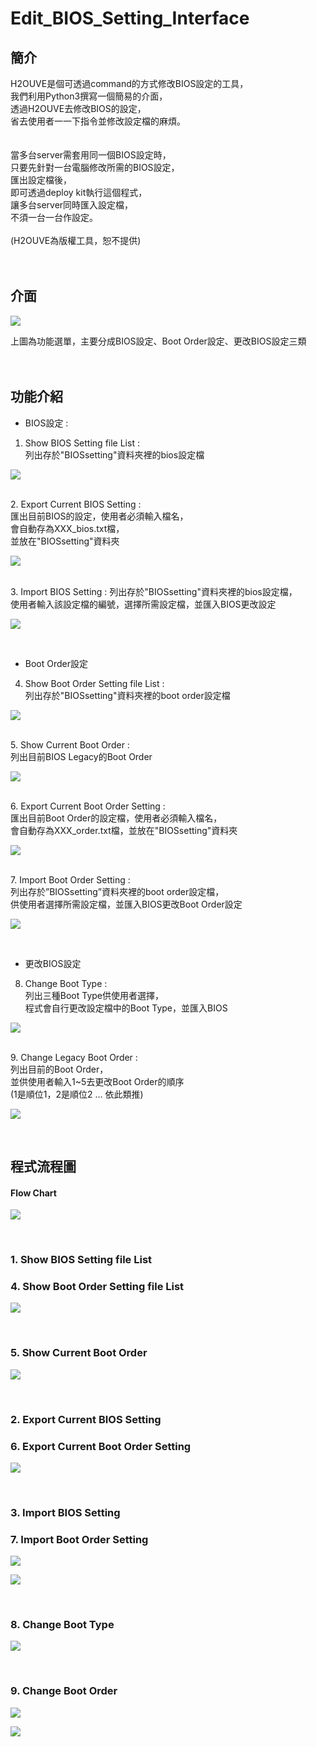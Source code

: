 # Edit_BIOS_Setting_Interface

## 簡介
H2OUVE是個可透過command的方式修改BIOS設定的工具，<br>
我們利用Python3撰寫一個簡易的介面，<br>
透過H2OUVE去修改BIOS的設定，<br>
省去使用者一一下指令並修改設定檔的麻煩。<br>
<br>
<br>
當多台server需套用同一個BIOS設定時，<br>
只要先針對一台電腦修改所需的BIOS設定，<br>
匯出設定檔後，<br>
即可透過deploy kit執行這個程式，<br>
讓多台server同時匯入設定檔，<br>
不須一台一台作設定。<br>
<br>
(H2OUVE為版權工具，恕不提供)<br>
<br>
<br>


## 介面

![](https://github.com/sha310139/Edit_BIOS_Setting_Interface/blob/main/interface_pictures/interface.png)  

上圖為功能選單，主要分成BIOS設定、Boot Order設定、更改BIOS設定三類<br>
<br>
<br>


## 功能介紹

* BIOS設定 :<br>

1. Show BIOS Setting file List :<br>
列出存於"BIOSsetting"資料夾裡的bios設定檔<br>

![](https://github.com/sha310139/Edit_BIOS_Setting_Interface/blob/main/interface_pictures/1.png) 

<br>
2. Export Current BIOS Setting :<br>
 匯出目前BIOS的設定，使用者必須輸入檔名，<br>
 會自動存為XXX_bios.txt檔，<br>
 並放在"BIOSsetting"資料夾<br>
 
![](https://github.com/sha310139/Edit_BIOS_Setting_Interface/blob/main/interface_pictures/2.png) 

<br>
3. Import BIOS Setting :
 列出存於"BIOSsetting"資料夾裡的bios設定檔，<br>
 使用者輸入該設定檔的編號，選擇所需設定檔，並匯入BIOS更改設定<br>

![](https://github.com/sha310139/Edit_BIOS_Setting_Interface/blob/main/interface_pictures/3.png) 

<br>

* Boot Order設定<br>

4. Show Boot Order Setting file List :<br>
 列出存於"BIOSsetting"資料夾裡的boot order設定檔<br>

![](https://github.com/sha310139/Edit_BIOS_Setting_Interface/blob/main/interface_pictures/4.png)

<br>
5. Show Current Boot Order :<br>
 列出目前BIOS Legacy的Boot Order<br>

![](https://github.com/sha310139/Edit_BIOS_Setting_Interface/blob/main/interface_pictures/5.png) 

<br>
6. Export Current Boot Order Setting :<br>
 匯出目前Boot Order的設定檔，使用者必須輸入檔名，<br>
 會自動存為XXX_order.txt檔，並放在"BIOSsetting"資料夾<br>

![](https://github.com/sha310139/Edit_BIOS_Setting_Interface/blob/main/interface_pictures/6.png) 

<br>
7. Import Boot Order Setting :<br>
 列出存於”BIOSsetting”資料夾裡的boot order設定檔，<br>
 供使用者選擇所需設定檔，並匯入BIOS更改Boot Order設定<br>

![](https://github.com/sha310139/Edit_BIOS_Setting_Interface/blob/main/interface_pictures/7.png) 

<br>

* 更改BIOS設定<br>

8. Change Boot Type :<br>
 列出三種Boot Type供使用者選擇，<br>
 程式會自行更改設定檔中的Boot Type，並匯入BIOS<br>

![](https://github.com/sha310139/Edit_BIOS_Setting_Interface/blob/main/interface_pictures/8.png) 

<br>
9. Change Legacy Boot Order :<br>
 列出目前的Boot Order，<br>
 並供使用者輸入1~5去更改Boot Order的順序<br>
 (1是順位1，2是順位2 … 依此類推)<br>

![](https://github.com/sha310139/Edit_BIOS_Setting_Interface/blob/main/interface_pictures/9.png) 

<br>


## 程式流程圖

#### Flow Chart<br>

![](https://github.com/sha310139/Edit_BIOS_Setting_Interface/blob/main/flow_chart/flow_chart%20(1).JPG) 

<br>

### 1. Show BIOS Setting file List<br>
### 4. Show Boot Order Setting file List <br>

![](https://github.com/sha310139/Edit_BIOS_Setting_Interface/blob/main/flow_chart/flow_chart%20(2).JPG) 

<br>

### 5. Show Current Boot Order<br>

![](https://github.com/sha310139/Edit_BIOS_Setting_Interface/blob/main/flow_chart/flow_chart%20(3).JPG)

<br>

### 2. Export Current BIOS Setting<br>
### 6. Export Current Boot Order Setting <br>

![](https://github.com/sha310139/Edit_BIOS_Setting_Interface/blob/main/flow_chart/flow_chart%20(4).JPG)

<br>

### 3. Import BIOS Setting <br>
### 7. Import Boot Order Setting <br>

![](https://github.com/sha310139/Edit_BIOS_Setting_Interface/blob/main/flow_chart/flow_chart%20(5).JPG)

![](https://github.com/sha310139/Edit_BIOS_Setting_Interface/blob/main/flow_chart/flow_chart%20(6).JPG)

<br>

### 8. Change Boot Type<br>

![](https://github.com/sha310139/Edit_BIOS_Setting_Interface/blob/main/flow_chart/flow_chart%20(7).JPG)

<br>

### 9. Change Boot Order<br>

![](https://github.com/sha310139/Edit_BIOS_Setting_Interface/blob/main/flow_chart/flow_chart%20(8).JPG)

![](https://github.com/sha310139/Edit_BIOS_Setting_Interface/blob/main/flow_chart/flow_chart%20(9).JPG)

<br>

